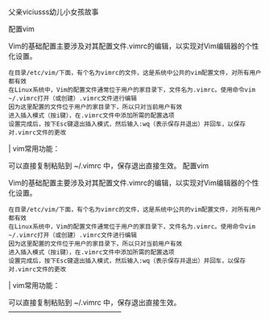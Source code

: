父亲viciusss幼儿小女孩故事

配置vim

Vim的基础配置主要涉及对其配置文件.vimrc的编辑，以实现对Vim编辑器的个性化设置。

    在目录/etc/vim/下面，有个名为vimrc的文件，这是系统中公共的vim配置文件，对所有用户都有效
    在Linux系统中，Vim的配置文件通常位于用户的家目录下，文件名为.vimrc。使用命令vim ~/.vimrc打开（或创建）.vimrc文件进行编辑
    因为这里配置的文件位于用户的家目录下，所以只对当前用户有效
    进入插入模式（按i键），在.vimrc文件中添加所需的配置选项
    设置完成后，按下Esc键退出插入模式，然后输入:wq（表示保存并退出）并回车，以保存对.vimrc文件的更改

| vim常用功能：

可以直接复制粘贴到 ~/.vimrc 中，保存退出直接生效。
配置vim

Vim的基础配置主要涉及对其配置文件.vimrc的编辑，以实现对Vim编辑器的个性化设置。

    在目录/etc/vim/下面，有个名为vimrc的文件，这是系统中公共的vim配置文件，对所有用户都有效
    在Linux系统中，Vim的配置文件通常位于用户的家目录下，文件名为.vimrc。使用命令vim ~/.vimrc打开（或创建）.vimrc文件进行编辑
    因为这里配置的文件位于用户的家目录下，所以只对当前用户有效
    进入插入模式（按i键），在.vimrc文件中添加所需的配置选项
    设置完成后，按下Esc键退出插入模式，然后输入:wq（表示保存并退出）并回车，以保存对.vimrc文件的更改

| vim常用功能：

可以直接复制粘贴到 ~/.vimrc 中，保存退出直接生效。
————————————————
